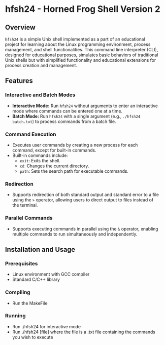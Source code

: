 # hfsh24 - Horned Frog Shell Version 2

## Overview
`hfsh24` is a simple Unix shell implemented as a part of an educational project for learning about the Linux programming environment, process management, and shell functionalities. This command line interpreter (CLI), designed for educational purposes, simulates basic behaviors of traditional Unix shells but with simplified functionality and educational extensions for process creation and management.

## Features

### Interactive and Batch Modes
- **Interactive Mode:** Run `hfsh24` without arguments to enter an interactive mode where commands can be entered one at a time.
- **Batch Mode:** Run `hfsh24` with a single argument (e.g., `./hfsh24 batch.txt`) to process commands from a batch file.

### Command Execution
- Executes user commands by creating a new process for each command, except for built-in commands.
- Built-in commands include:
  - `exit`: Exits the shell.
  - `cd`: Changes the current directory.
  - `path`: Sets the search path for executable commands.

### Redirection
- Supports redirection of both standard output and standard error to a file using the `>` operator, allowing users to direct output to files instead of the terminal.

### Parallel Commands
- Supports executing commands in parallel using the `&` operator, enabling multiple commands to run simultaneously and independently.

## Installation and Usage

### Prerequisites
- Linux environment with GCC compiler
- Standard C/C++ library

### Compiling
- Run the MakeFile

### Running
- Run ./hfsh24 for interactive mode
- Run ./hfsh24 [file] where the file is a .txt file containing the commands you wish to execute
